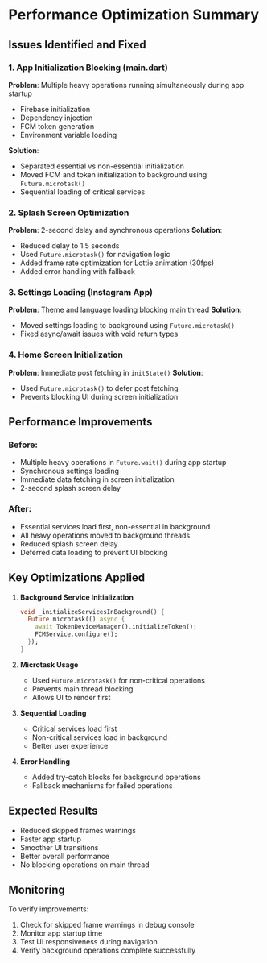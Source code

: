 # Performance Optimization Summary

## Issues Identified and Fixed

### 1. App Initialization Blocking (main.dart)
**Problem**: Multiple heavy operations running simultaneously during app startup
- Firebase initialization
- Dependency injection
- FCM token generation
- Environment variable loading

**Solution**: 
- Separated essential vs non-essential initialization
- Moved FCM and token initialization to background using `Future.microtask()`
- Sequential loading of critical services

### 2. Splash Screen Optimization
**Problem**: 2-second delay and synchronous operations
**Solution**:
- Reduced delay to 1.5 seconds
- Used `Future.microtask()` for navigation logic
- Added frame rate optimization for Lottie animation (30fps)
- Added error handling with fallback

### 3. Settings Loading (Instagram App)
**Problem**: Theme and language loading blocking main thread
**Solution**:
- Moved settings loading to background using `Future.microtask()`
- Fixed async/await issues with void return types

### 4. Home Screen Initialization
**Problem**: Immediate post fetching in `initState()`
**Solution**:
- Used `Future.microtask()` to defer post fetching
- Prevents blocking UI during screen initialization

## Performance Improvements

### Before:
- Multiple heavy operations in `Future.wait()` during app startup
- Synchronous settings loading
- Immediate data fetching in screen initialization
- 2-second splash screen delay

### After:
- Essential services load first, non-essential in background
- All heavy operations moved to background threads
- Reduced splash screen delay
- Deferred data loading to prevent UI blocking

## Key Optimizations Applied

1. **Background Service Initialization**
   ```dart
   void _initializeServicesInBackground() {
     Future.microtask(() async {
       await TokenDeviceManager().initializeToken();
       FCMService.configure();
     });
   }
   ```

2. **Microtask Usage**
   - Used `Future.microtask()` for non-critical operations
   - Prevents main thread blocking
   - Allows UI to render first

3. **Sequential Loading**
   - Critical services load first
   - Non-critical services load in background
   - Better user experience

4. **Error Handling**
   - Added try-catch blocks for background operations
   - Fallback mechanisms for failed operations

## Expected Results

- Reduced skipped frames warnings
- Faster app startup
- Smoother UI transitions
- Better overall performance
- No blocking operations on main thread

## Monitoring

To verify improvements:
1. Check for skipped frame warnings in debug console
2. Monitor app startup time
3. Test UI responsiveness during navigation
4. Verify background operations complete successfully 
